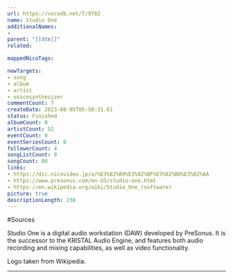 ```yaml
---
url: https://vocadb.net/T/9782
name: Studio One
additionalNames: 
- 
parent: "[[dtm]]"
related:

mappedNicoTags:

newTargets:
- song
- album
- artist
- voicesynthesizer
commentCount: 7
createDate: 2023-08-05T05:58:31.61
status: Finished
albumCount: 0
artistCount: 52
eventCount: 0
eventSeriesCount: 0
followerCount: 4
songListCount: 0
songCount: 88
links: 
- https://dic.nicovideo.jp/a/%E3%82%B9%E3%82%BF%E3%82%B8%E3%82%AA
- https://www.presonus.com/en-US/studio-one.html
- https://en.wikipedia.org/wiki/Studio_One_(software)
picture: true
descriptionLength: 238
---
```


#Sources

Studio One is a digital audio workstation (DAW) developed by PreSonus. It is the successor to the KRISTAL Audio Engine, and features both audio recording and mixing capabilities, as well as video functionality.

Logo taken from Wikipedia.

---

